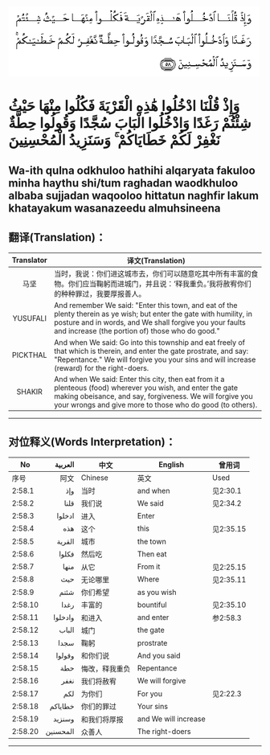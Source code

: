 ![002:058](images/002_058.gif)

#  وَإِذْ قُلْنَا ادْخُلُوا هَٰذِهِ الْقَرْيَةَ فَكُلُوا مِنْهَا حَيْثُ شِئْتُمْ رَغَدًا وَادْخُلُوا الْبَابَ سُجَّدًا وَقُولُوا حِطَّةٌ نَغْفِرْ لَكُمْ خَطَايَاكُمْ ۚ وَسَنَزِيدُ الْمُحْسِنِينَ 

## Wa-ith qulna odkhuloo hathihi alqaryata fakuloo minha haythu shi/tum raghadan waodkhuloo albaba sujjadan waqooloo hittatun naghfir lakum khatayakum wasanazeedu almuhsineena

## 翻译(Translation)：

| Translator | 译文(Translation)                                            |
|:----------:| ------------------------------------------------------------ |
| 马坚       | 当时，我说：你们进这城市去，你们可以随意吃其中所有丰富的食物。你们应当鞠躬而进城门，并且说：‘释我重负。’我将赦宥你们的种种罪过，我要厚报善人。 |
| YUSUFALI   | And remember We said: "Enter this town, and eat of the plenty therein as ye wish; but enter the gate with humility, in posture and in words, and We shall forgive you your faults and increase (the portion of) those who do good." |
| PICKTHAL   | And when We said: Go into this township and eat freely of that which is therein, and enter the gate prostrate, and say: "Repentance." We will forgive you your sins and will increase (reward) for the right-doers. |
| SHAKIR     | And when We said: Enter this city, then eat from it a plenteous (food) wherever you wish, and enter the gate making obeisance, and say, forgiveness. We will forgive you your wrongs and give more to those who do good (to others). |

---

## 对位释义(Words Interpretation)：

| No      |  العربية | 中文           | English              | 曾用词    |
| ------- | -------: | -------------- | -------------------- | --------- |
| 序号    |     阿文 | Chinese        | 英文                 | Used      |
| 2:58.1  |      وإذ | 当时           | and when             | 见2:30.1  |
| 2:58.2  |     قلنا | 我们说         | We said              | 见2:34.2  |
| 2:58.3  |   ادخلوا | 进入           | Enter                |           |
| 2:58.4  |      هذه | 这个           | this                 | 见2:35.15 |
| 2:58.5  |   القرية | 城市           | the town             |           |
| 2:58.6  |    فكلوا | 然后吃         | Then eat             |           |
| 2:58.7  |     منها | 从它           | From it              | 见2:25.15 |
| 2:58.8  |      حيث | 无论哪里       | Where                | 见2:35.11 |
| 2:58.9  |     شئتم | 你们希望       | as you wish          |           |
| 2:58.10 |     رغدا | 丰富的         | bountiful            | 见2:35.10 |
| 2:58.11 |  وادخلوا | 和进入         | and enter            | 参2:58.3  |
| 2:58.12 |    الباب | 城门           | the gate             |           |
| 2:58.13 |     سجدا | 鞠躬           | prostrate            |           |
| 2:58.14 |   وقولوا | 和你们说       | And you said         |           |
| 2:58.15 |      حطة | 悔改，释我重负 | Repentance           |           |
| 2:58.16 |     نغفر | 我们将赦宥     | We will forgive      |           |
| 2:58.17 |      لكم | 为你们         | For you              | 见2:22.3  |
| 2:58.18 |  خطاياكم | 你们的罪过     | Your sins            |           |
| 2:58.19 |   وسنزيد | 和我们将厚报   | and We will increase |           |
| 2:58.20 | المحسنين | 众善人         | The right-doers      |           |

---
